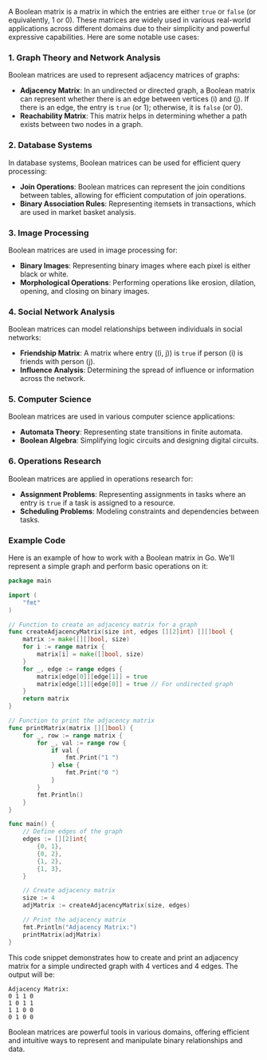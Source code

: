 A Boolean matrix is a matrix in which the entries are either `true` or `false` (or equivalently, 1 or 0). These matrices are widely used in various real-world applications across different domains due to their simplicity and powerful expressive capabilities. Here are some notable use cases:

### 1. **Graph Theory and Network Analysis**
Boolean matrices are used to represent adjacency matrices of graphs:
- **Adjacency Matrix**: In an undirected or directed graph, a Boolean matrix can represent whether there is an edge between vertices \(i\) and \(j\). If there is an edge, the entry is `true` (or 1); otherwise, it is `false` (or 0).
- **Reachability Matrix**: This matrix helps in determining whether a path exists between two nodes in a graph.

### 2. **Database Systems**
In database systems, Boolean matrices can be used for efficient query processing:
- **Join Operations**: Boolean matrices can represent the join conditions between tables, allowing for efficient computation of join operations.
- **Binary Association Rules**: Representing itemsets in transactions, which are used in market basket analysis.

### 3. **Image Processing**
Boolean matrices are used in image processing for:
- **Binary Images**: Representing binary images where each pixel is either black or white.
- **Morphological Operations**: Performing operations like erosion, dilation, opening, and closing on binary images.

### 4. **Social Network Analysis**
Boolean matrices can model relationships between individuals in social networks:
- **Friendship Matrix**: A matrix where entry \((i, j)\) is `true` if person \(i\) is friends with person \(j\).
- **Influence Analysis**: Determining the spread of influence or information across the network.

### 5. **Computer Science**
Boolean matrices are used in various computer science applications:
- **Automata Theory**: Representing state transitions in finite automata.
- **Boolean Algebra**: Simplifying logic circuits and designing digital circuits.

### 6. **Operations Research**
Boolean matrices are applied in operations research for:
- **Assignment Problems**: Representing assignments in tasks where an entry is `true` if a task is assigned to a resource.
- **Scheduling Problems**: Modeling constraints and dependencies between tasks.

### Example Code
Here is an example of how to work with a Boolean matrix in Go. We'll represent a simple graph and perform basic operations on it:

```go
package main

import (
	"fmt"
)

// Function to create an adjacency matrix for a graph
func createAdjacencyMatrix(size int, edges [][2]int) [][]bool {
	matrix := make([][]bool, size)
	for i := range matrix {
		matrix[i] = make([]bool, size)
	}
	for _, edge := range edges {
		matrix[edge[0]][edge[1]] = true
		matrix[edge[1]][edge[0]] = true // For undirected graph
	}
	return matrix
}

// Function to print the adjacency matrix
func printMatrix(matrix [][]bool) {
	for _, row := range matrix {
		for _, val := range row {
			if val {
				fmt.Print("1 ")
			} else {
				fmt.Print("0 ")
			}
		}
		fmt.Println()
	}
}

func main() {
	// Define edges of the graph
	edges := [][2]int{
		{0, 1},
		{0, 2},
		{1, 2},
		{1, 3},
	}

	// Create adjacency matrix
	size := 4
	adjMatrix := createAdjacencyMatrix(size, edges)

	// Print the adjacency matrix
	fmt.Println("Adjacency Matrix:")
	printMatrix(adjMatrix)
}
```

This code snippet demonstrates how to create and print an adjacency matrix for a simple undirected graph with 4 vertices and 4 edges. The output will be:

```
Adjacency Matrix:
0 1 1 0 
1 0 1 1 
1 1 0 0 
0 1 0 0 
```

Boolean matrices are powerful tools in various domains, offering efficient and intuitive ways to represent and manipulate binary relationships and data.